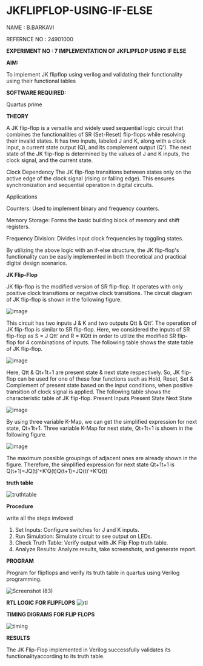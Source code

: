 # JKFLIPFLOP-USING-IF-ELSE
NAME  : B.BARKAVI

REFERNCE NO : 24901000

**EXPERIMENT NO : 7  IMPLEMENTATION OF JKFLIPFLOP USING IF ELSE**


**AIM:** 

To implement  JK flipflop using verilog and validating their functionality using their functional tables

**SOFTWARE REQUIRED:**

Quartus prime

**THEORY**


A JK flip-flop is a versatile and widely used sequential logic circuit that combines the functionalities of SR (Set-Reset) flip-flops while resolving their invalid states. It has two inputs, labeled J and K, along with a clock input, a current state output (Q), and its complement output (Q'). The next state of the JK flip-flop is determined by the values of J and K inputs, the clock signal, and the current state.

Clock Dependency
The JK flip-flop transitions between states only on the active edge of the clock signal (rising or falling edge). This ensures synchronization and sequential operation in digital circuits.

Applications

Counters: Used to implement binary and frequency counters.

Memory Storage: Forms the basic building block of memory and shift registers.

Frequency Division: Divides input clock frequencies by toggling states.

By utilizing the above logic with an if-else structure, the JK flip-flop's functionality can be easily implemented in both theoretical and practical digital design scenarios.









**JK Flip-Flop**

JK flip-flop is the modified version of SR flip-flop. It operates with only positive clock transitions or negative clock transitions. The circuit diagram of JK flip-flop is shown in the following figure.

![image](https://github.com/naavaneetha/JKFLIPFLOP-USING-IF-ELSE/assets/154305477/a649c30b-232b-4558-b188-fd6c09845180)


This circuit has two inputs J & K and two outputs Qtt & Qtt’. The operation of JK flip-flop is similar to SR flip-flop. Here, we considered the inputs of SR flip-flop as S = J Qtt’ and R = KQtt in order to utilize the modified SR flip-flop for 4 combinations of inputs. The following table shows the state table of JK flip-flop.

![image](https://github.com/naavaneetha/JKFLIPFLOP-USING-IF-ELSE/assets/154305477/c4360742-e8a8-4937-b089-c46c0433f9a3)

 
Here, Qtt & Qt+1t+1 are present state & next state respectively. So, JK flip-flop can be used for one of these four functions such as Hold, Reset, Set & Complement of present state based on the input conditions, when positive transition of clock signal is applied. The following table shows the characteristic table of JK flip-flop. Present Inputs Present State Next State
 
![image](https://github.com/naavaneetha/JKFLIPFLOP-USING-IF-ELSE/assets/154305477/6c275261-a6d5-4c37-a3a7-1e88ca11c4cd)

By using three variable K-Map, we can get the simplified expression for next state, Qt+1t+1. Three variable K-Map for next state, Qt+1t+1 is shown in the following figure.
 
![image](https://github.com/naavaneetha/JKFLIPFLOP-USING-IF-ELSE/assets/154305477/5174f41b-0ce0-4329-a372-6d1943ea6673)

The maximum possible groupings of adjacent ones are already shown in the figure. Therefore, the simplified expression for next state Qt+1t+1 is Q(t+1)=JQ(t)′+K′Q(t)Q(t+1)=JQ(t)′+K′Q(t)

**truth table**



![truthtable](https://github.com/user-attachments/assets/495236c2-a7ea-42b3-90f1-2c9c5a1118d2)

**Procedure**

 write all the steps invloved 

 1. Set Inputs: Configure switches for J and K inputs.
 2. Run Simulation: Simulate circuit to see output on LEDs.
 3. Check Truth Table: Verify output with JK Flip Flop truth table.
 4. Analyze Results: Analyze results, take screenshots, and generate report.

**PROGRAM**

Program for flipflops and verify its truth table in quartus using Verilog programming.

![Screenshot (83)](https://github.com/user-attachments/assets/72f2c490-b683-4ea6-81b1-f2b03fb0048d)


**RTL LOGIC FOR FLIPFLOPS**
![rtl](https://github.com/user-attachments/assets/0afd23af-f926-415f-8dd9-4aa345b01466)


**TIMING DIGRAMS FOR FLIP FLOPS**


![timing](https://github.com/user-attachments/assets/cd1bdd87-9910-4605-b3af-07fdcfb33f85)


**RESULTS**

The JK Flip-Flop implemented in Verilog successfully validates its functionalityaccording to its truth table.
